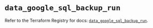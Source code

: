 # `data_google_sql_backup_run`

Refer to the Terraform Registry for docs: [`data_google_sql_backup_run`](https://registry.terraform.io/providers/hashicorp/google/6.36.1/docs/data-sources/sql_backup_run).
